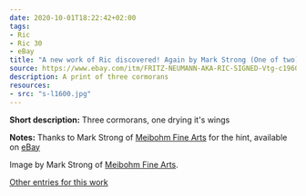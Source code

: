 ```yaml
---
date: 2020-10-01T18:22:42+02:00
tags:
- Ric
- Ric 30
- eBay
title: "A new work of Ric discovered! Again by Mark Strong (One of two)"
source: https://www.ebay.com/itm/FRITZ-NEUMANN-AKA-RIC-SIGNED-Vtg-c1960s-Etching-Water-Fowl-Birds-CORMORANTS-/143761721763?hash=item2178ddc9a3
description: A print of three cormorans
resources:
- src: "s-l1600.jpg"
---
```


**Short description:** Three cormorans, one drying it's wings

**Notes:** Thanks to Mark Strong of [Meibohm Fine Arts](http://meibohmfinearts.com/) for the hint, available on [eBay](https://www.ebay.com/itm/FRITZ-NEUMANN-AKA-RIC-SIGNED-Vtg-c1960s-Etching-Water-Fowl-Birds-CORMORANTS-/143761721763?hash=item2178ddc9a3)

Image by Mark Strong of [Meibohm Fine Arts](http://meibohmfinearts.com/).

[Other entries for this work](/tags/Ric-30)
